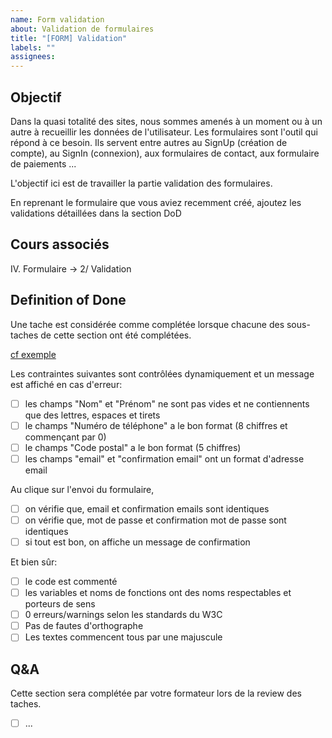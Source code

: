 ```yaml
---
name: Form validation
about: Validation de formulaires
title: "[FORM] Validation"
labels: ""
assignees:
---
```


## Objectif

Dans la quasi totalité des sites, nous sommes amenés à un moment ou à un autre à recueillir les données de
l'utilisateur. Les formulaires sont l'outil qui répond à ce besoin. Ils servent entre autres au SignUp (création de compte),
au SignIn (connexion), aux formulaires de contact, aux formulaire de paiements ...

L'objectif ici est de travailler la partie validation des formulaires.

En reprenant le formulaire que vous aviez recemment créé, ajoutez les validations détaillées dans la section DoD

## Cours associés

IV. Formulaire -> 2/ Validation

## Definition of Done

Une tache est considérée comme complétée lorsque chacune des sous-taches de cette section ont été complétées.

[cf exemple](https://codephenix.fr/interface/cours/exercices/5-2-1-verification-form.gif)

Les contraintes suivantes sont contrôlées dynamiquement et un message est affiché en cas d'erreur:

- [ ] les champs "Nom" et "Prénom" ne sont pas vides et ne contiennents que des lettres, espaces et tirets
- [ ] le champs "Numéro de téléphone" a le bon format (8 chiffres et commençant par 0)
- [ ] le champs "Code postal" a le bon format (5 chiffres)
- [ ] les champs "email" et "confirmation email" ont un format d'adresse email

Au clique sur l'envoi du formulaire,

- [ ] on vérifie que, email et confirmation emails sont identiques
- [ ] on vérifie que, mot de passe et confirmation mot de passe sont identiques
- [ ] si tout est bon, on affiche un message de confirmation

Et bien sûr:

- [ ] le code est commenté
- [ ] les variables et noms de fonctions ont des noms respectables et porteurs de sens
- [ ] 0 erreurs/warnings selon les standards du W3C
- [ ] Pas de fautes d'orthographe
- [ ] Les textes commencent tous par une majuscule

## Q&A

Cette section sera complétée par votre formateur lors de la review des taches.

- [ ] ...
